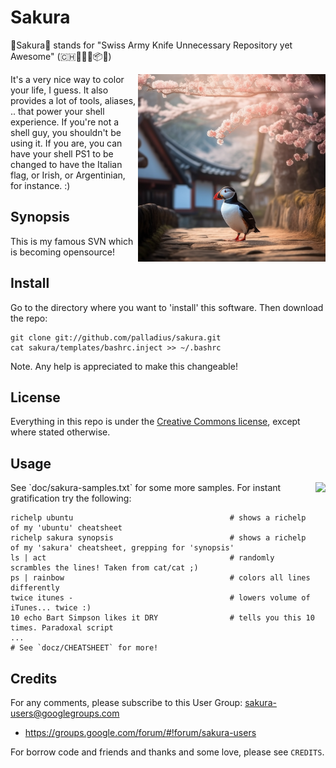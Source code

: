 # Sakura

<!-- broken I believe they went bankrupt or acquired?
[![Build Status](https://secure.travis-ci.org/palladius/sakura.png)](http://travis-ci.org/palladius/sakura)
-->

🌸Sakura🌸 stands for "Swiss Army Knife Unnecessary Repository yet Awesome" (🇨🇭🔪🍍🍕📦😆)

 <img src='https://github.com/palladius/sakura/raw/master/images/a_puffin_walking_in_an_ancient_Japanese_town.png' height='300' align='right' />

It's a very nice way to color your life, I guess. It also provides a lot of tools, aliases, .. that power
your shell experience. If you're not a shell guy, you shouldn't be using it. If you are, you can have your
shell PS1 to be changed to have the Italian flag, or Irish, or Argentinian, for instance. :)

## Synopsis

This is my famous SVN which is becoming opensource!

## Install

Go to the directory where you want to 'install' this software. Then download the repo:

	git clone git://github.com/palladius/sakura.git
	cat sakura/templates/bashrc.inject >> ~/.bashrc

Note. Any help is appreciated to make this changeable!

## License

Everything in this repo is under the [Creative Commons license](https://creativecommons.org/licenses/), except where stated otherwise.

## Usage

 <img src='https://github.com/palladius/sakura/raw/master/images/color-sample.png' height='200' align='right' />
See `doc/sakura-samples.txt` for some more samples.
For instant gratification try the following:

    richelp ubuntu                                   # shows a richelp of my 'ubuntu' cheatsheet
    richelp sakura synopsis                          # shows a richelp of my 'sakura' cheatsheet, grepping for 'synopsis'
    ls | act                                         # randomly scrambles the lines! Taken from cat/cat ;)
    ps | rainbow                                     # colors all lines differently
    twice itunes -                                   # lowers volume of iTunes... twice :)
    10 echo Bart Simpson likes it DRY                # tells you this 10 times. Paradoxal script
    ...
    # See `docz/CHEATSHEET` for more!

## Credits

For any comments, please subscribe to this User Group: <sakura-users@googlegroups.com>

- <https://groups.google.com/forum/#!forum/sakura-users>

For borrow code and friends and thanks and some love, please see `CREDITS`.
